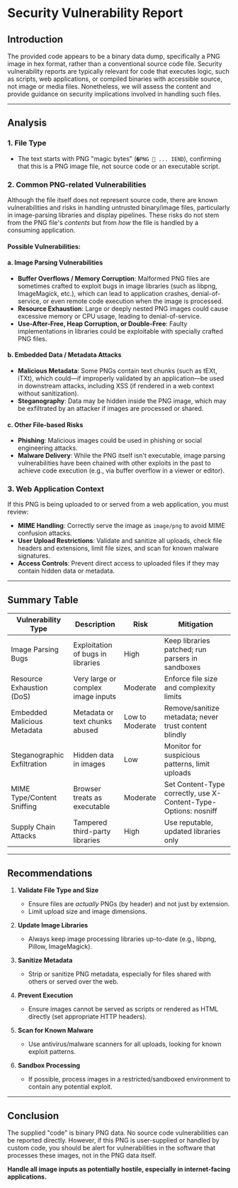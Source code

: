 # Security Vulnerability Report

## Introduction

The provided code appears to be a binary data dump, specifically a PNG image in hex format, rather than a conventional source code file. Security vulnerability reports are typically relevant for code that executes logic, such as scripts, web applications, or compiled binaries with accessible source, not image or media files. Nonetheless, we will assess the content and provide guidance on security implications involved in handling such files.

---

## Analysis

### 1. **File Type**

- The text starts with PNG "magic bytes" (`�PNG  ... IEND`), confirming that this is a PNG image file, not source code or an executable script.

### 2. **Common PNG-related Vulnerabilities**

Although the file itself does not represent source code, there are known vulnerabilities and risks in handling untrusted binary/image files, particularly in image-parsing libraries and display pipelines. These risks do not stem from the PNG file's *contents* but from *how* the file is handled by a consuming application.

#### **Possible Vulnerabilities:**

#### a. **Image Parsing Vulnerabilities**
- **Buffer Overflows / Memory Corruption**: Malformed PNG files are sometimes crafted to exploit bugs in image libraries (such as libpng, ImageMagick, etc.), which can lead to application crashes, denial-of-service, or even remote code execution when the image is processed.
- **Resource Exhaustion**: Large or deeply nested PNG images could cause excessive memory or CPU usage, leading to denial-of-service.
- **Use-After-Free, Heap Corruption, or Double-Free**: Faulty implementations in libraries could be exploitable with specially crafted PNG files.

#### b. **Embedded Data / Metadata Attacks**
- **Malicious Metadata**: Some PNGs contain text chunks (such as tEXt, iTXt), which could—if improperly validated by an application—be used in downstream attacks, including XSS (if rendered in a web context without sanitization).
- **Steganography**: Data may be hidden inside the PNG image, which may be exfiltrated by an attacker if images are processed or shared.

#### c. **Other File-based Risks**
- **Phishing**: Malicious images could be used in phishing or social engineering attacks.
- **Malware Delivery**: While the PNG itself isn't executable, image parsing vulnerabilities have been chained with other exploits in the past to achieve code execution (e.g., via buffer overflow in a viewer or editor).

### 3. **Web Application Context**

If this PNG is being uploaded to or served from a web application, you must review:
- **MIME Handling**: Correctly serve the image as `image/png` to avoid MIME confusion attacks.
- **User Upload Restrictions**: Validate and sanitize all uploads, check file headers and extensions, limit file sizes, and scan for known malware signatures.
- **Access Controls**: Prevent direct access to uploaded files if they may contain hidden data or metadata.

---

## Summary Table

| Vulnerability Type           | Description | Risk | Mitigation |
|-----------------------------|-------------|------|------------|
| Image Parsing Bugs           | Exploitation of bugs in libraries | High | Keep libraries patched; run parsers in sandboxes |
| Resource Exhaustion (DoS)    | Very large or complex image inputs | Moderate | Enforce file size and complexity limits |
| Embedded Malicious Metadata  | Metadata or text chunks abused | Low to Moderate | Remove/sanitize metadata; never trust content blindly |
| Steganographic Exfiltration  | Hidden data in images | Low | Monitor for suspicious patterns, limit uploads |
| MIME Type/Content Sniffing   | Browser treats as executable | Moderate | Set Content-Type correctly, use X-Content-Type-Options: nosniff |
| Supply Chain Attacks         | Tampered third-party libraries | High | Use reputable, updated libraries only |

---

## Recommendations

1. **Validate File Type and Size**
   - Ensure files are *actually* PNGs (by header) and not just by extension.
   - Limit upload size and image dimensions.

2. **Update Image Libraries**
   - Always keep image processing libraries up-to-date (e.g., libpng, Pillow, ImageMagick).

3. **Sanitize Metadata**
   - Strip or sanitize PNG metadata, especially for files shared with others or served over the web.

4. **Prevent Execution**
   - Ensure images cannot be served as scripts or rendered as HTML directly (set appropriate HTTP headers).

5. **Scan for Known Malware**
   - Use antivirus/malware scanners for all uploads, looking for known exploit patterns.

6. **Sandbox Processing**
   - If possible, process images in a restricted/sandboxed environment to contain any potential exploit.

---

## Conclusion

The supplied "code" is binary PNG data. No source code vulnerabilities can be reported directly. However, if this PNG is user-supplied or handled by custom code, you should be alert for vulnerabilities in the software that processes these images, not in the PNG data itself.

**Handle all image inputs as potentially hostile, especially in internet-facing applications.**